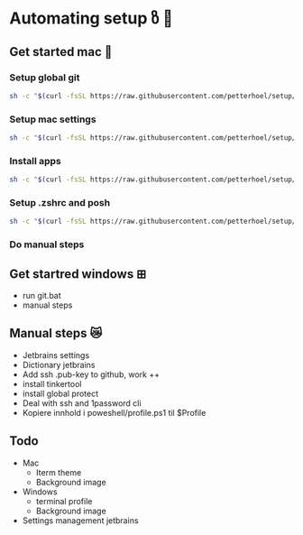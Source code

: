 # Automating setup ზ 🤖

## Get started mac 🍏

### Setup global git

```sh
sh -c "$(curl -fsSL https://raw.githubusercontent.com/petterhoel/setup/main/mac/git.sh)"
```

### Setup mac settings

```sh
sh -c "$(curl -fsSL https://raw.githubusercontent.com/petterhoel/setup/main/mac/set-mac-settings.sh)"
```

### Install apps

```sh
sh -c "$(curl -fsSL https://raw.githubusercontent.com/petterhoel/setup/main/mac/installs.sh)"
```

### Setup .zshrc and posh

```sh
sh -c "$(curl -fsSL https://raw.githubusercontent.com/petterhoel/setup/main/mac/terminal-environment.sh)"
```

### Do manual steps

## Get startred windows ⊞

- run git.bat
- manual steps

## Manual steps 😿

- Jetbrains settings
- Dictionary jetbrains
- Add ssh .pub-key to github, work ++
- install tinkertool
- install global protect
- Deal with ssh and 1password cli
- Kopiere innhold i poweshell/profile.ps1 til $Profile

## Todo

- Mac
  - Iterm theme
  - Background image
- Windows
  - terminal profile
  - Background image
- Settings management jetbrains
